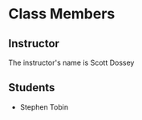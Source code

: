 # Class Members

## Instructor

The instructor's name is Scott Dossey

## Students

* Stephen Tobin

